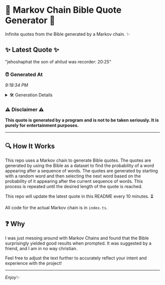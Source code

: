 # 📖 Markov Chain Bible Quote Generator 📖

Infinite quotes from the Bible generated by a Markov chain. ✨

## ✨ Latest Quote ✨
"jehoshaphat the son of ahilud was recorder: 20:25"

### ⏰ Generated At
*9:18:34 PM*

<details>
    <summary>🛠️ Generation Details</summary>
    <p>
        <strong>🌱 Seed:</strong> jehoshaphat<br>
        <strong>🔄 Iterations:</strong> 7<br>
        <strong>📜 Context History:</strong><br>[ jehoshaphat ]: the<br>[ jehoshaphat, the ]: son<br>[ jehoshaphat, the, son ]: of<br>[ jehoshaphat, the, son, of ]: ahilud<br>[ jehoshaphat, the, son, of, ahilud ]: was<br>[ jehoshaphat, the, son, of, ahilud, was ]: recorder:<br>[ the, son, of, ahilud, was, recorder: ]: 20:25<br>
    </p>
</details>

### ⚠️ Disclaimer ⚠️
**This quote is generated by a program and is not to be taken seriously. It is purely for entertainment purposes.**

---

## 🔍 How It Works

This repo uses a Markov chain to generate Bible quotes. The quotes are generated by using the Bible as a dataset to find the probability of a word appearing after a sequence of words. The quotes are generated by starting with a random word and then selecting the next word based on the probability of it appearing after the current sequence of words. This process is repeated until the desired length of the quote is reached.

This repo will update the latest quote in this README every 10 minutes. ⏳

All code for the actual Markov chain is in `index.ts`.

## ❓ Why

I was just messing around with Markov Chains and found that the Bible surprisingly yielded good results when prompted. 
It was suggested by a friend, and I am in no way christian.

Feel free to adjust the text further to accurately reflect your intent and experience with the project!

---

*Enjoy*✨

